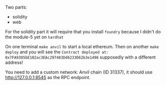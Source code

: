 
Two parts:
- solidity
- web

For the solidity part it will require that you install `foundry` because I didn't do the module-5 yet on `hardhat`

On one terminal `make anvil` to start a local ethereum. Then on another `make deploy` and you will see the `Contract deployed at: 0x7FA9385bE102ac3EAc297483Dd6233D62b3e1496` supposedly with a different address!

You need to add a custom network: Anvil chain (ID 31337), it should use http://127.0.0.1:8545 as the RPC endpoint.

